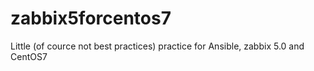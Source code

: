 # zabbix5forcentos7
Little (of cource not best practices) practice for Ansible, zabbix 5.0 and CentOS7
